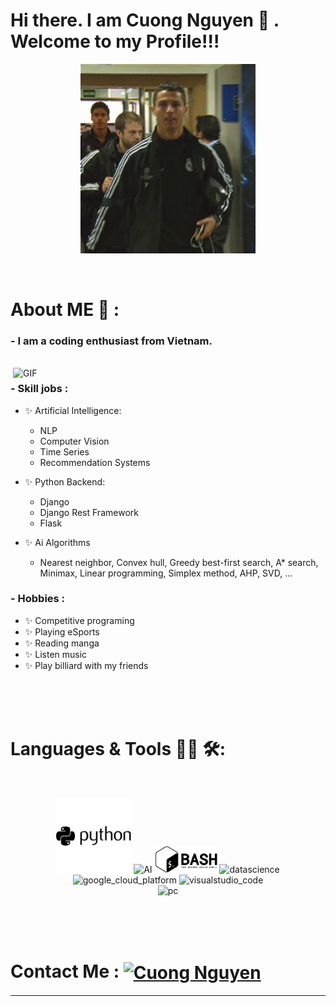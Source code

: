 # Hi there. I am Cuong Nguyen 👋 . Welcome to my Profile!!!

<div align="center">
<img hight="120" width="280" alt="GIF" align="center" src="./hi.gif">
</div>

</br>
</br>

# About ME 💬 :

### - I am a coding enthusiast from Vietnam.
</br>
<img hight="400" width="500" alt="GIF" align="right" src="./supersayan.gif">

### - Skill jobs :
- ✨ Artificial Intelligence:
  - NLP
  - Computer Vision
  - Time Series
  - Recommendation Systems


- ✨ Python Backend:
  - Django
  - Django Rest Framework
  - Flask


- ✨ Ai Algorithms
  - Nearest neighbor, Convex hull, Greedy best-first search, A* search, Minimax, Linear programming, Simplex method, AHP, SVD, ...

### - Hobbies : 
- ✨ Competitive programing
- ✨ Playing eSports
- ✨ Reading manga
- ✨ Listen music
- ✨ Play billiard with my friends



</br>
</br>
</br>



# Languages & Tools 👨‍💻 🛠:
</br>

<p align="center">

<!-- For more icons please follow  https://github.com/MikeCodesDotNET/ColoredBadges -->
<img src="https://github.com/Xx-Ashutosh-xX/Xx-Ashutosh-xX/blob/master/assets/icons/python.png" alt="python" width="120" hight="50">
<img src="https://github.com/Xx-Ashutosh-xX/Xx-Ashutosh-xX/blob/master/assets/icons/ai.png" alt="AI" width="90" hight="50">
<img src="https://github.com/Xx-Ashutosh-xX/Xx-Ashutosh-xX/blob/master/assets/icons/bash.png" alt="bash" width="100" hight="50">
<img src="https://github.com/Xx-Ashutosh-xX/Xx-Ashutosh-xX/blob/master/assets/icons/datascience.png" alt="datascience" width="180" hight="50">
</br>
<img src="https://github.com/Xx-Ashutosh-xX/Xx-Ashutosh-xX/blob/master/assets/icons/google_cloud_platform.png" alt="google_cloud_platform" width="270" hight="50">
<img src="https://github.com/Xx-Ashutosh-xX/Xx-Ashutosh-xX/blob/master/assets/icons/visualstudio_code.png" alt="visualstudio_code" width="240" hight="50">
</br>
<img src="https://github.com/Xx-Ashutosh-xX/Xx-Ashutosh-xX/blob/master/assets/icons/pc.png" alt="pc" width="100" hight="50">
</p>
</br>
</br>
</br>



# Contact Me : <a href="https://www.facebook.com/cuongtk2002" target="_blank"><img align="center" src="https://upload.wikimedia.org/wikipedia/commons/thumb/0/05/Facebook_Logo_%282019%29.png/1024px-Facebook_Logo_%282019%29.png" alt="Cuong Nguyen" height="30" /></a>

*************
